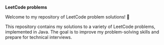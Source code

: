 

**LeetCode problems**

Welcome to my repository of LeetCode problem solutions! 🚀  


This repository contains my solutions to a variety of LeetCode problems, implemented in Java. The goal is to improve my problem-solving skills and prepare for technical interviews. 



